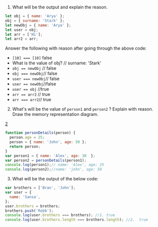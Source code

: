 1. What will be the output and explain the reason.

```js
let obj = { name: 'Arya' };
obj = { surname: 'Stark' };
let newObj = { name: 'Arya' };
let user = obj;
let arr = ['Hi'];
let arr2 = arr;
```

Answer the following with reason after going through the above code:

- `[10] === [10]` false
- What is the value of obj? // surname: 'Stark'
- `obj == newObj` // false
- `obj === newObj`// false
- `user === newObj`// false
- `user == newObj`//false 
- `user == obj`  //true
- `arr == arr2` //  true
- `arr === arr2`// true

2. What's will be the value of `person1` and `person2` ? Explain with reason. Draw the memory representation diagram.

<!-- To add this image here use ![name](./hello.jpg) -->
[2](./memorization.PNG)

```js
function personDetails(person) {
  person.age = 25;
  person = { name: 'John', age: 50 };
  return person;
}
var person1 = { name: 'Alex', age: 30  };
var person2 = personDetails(person1);
console.log(person1);// name: 'Alex', age: 25 
console.log(person2);//name: 'john', age: 50 
```

3. What will be the output of the below code:

```js
var brothers = ['Bran', 'John'];
var user = {
  name: 'Sansa',
};
user.brothers = brothers;
brothers.push('Robb');
console.log(user.brothers === brothers); //1. true
console.log(user.brothers.length === brothers.length); //2.  true
```
